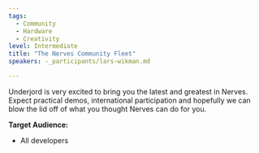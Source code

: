 ```yaml
---
tags: 
  - Community
  - Hardware
  - Creativity 
level: Intermediate
title: "The Nerves Community Fleet"
speakers: -_participants/lars-wikman.md

---
```

Underjord is very excited to bring you the latest and greatest in Nerves. Expect practical demos, international participation and hopefully we can blow the lid off of what you thought Nerves can do for you.


**Target Audience:**
- All developers
